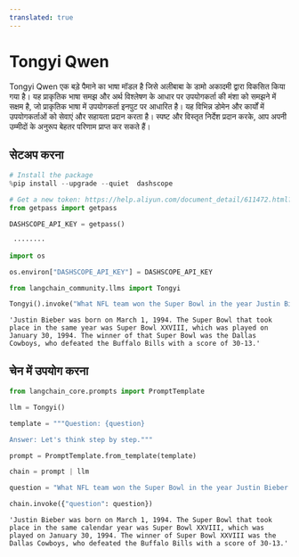 ```yaml
---
translated: true
---
```


# Tongyi Qwen

Tongyi Qwen एक बड़े पैमाने का भाषा मॉडल है जिसे अलीबाबा के डामो अकादमी द्वारा विकसित किया गया है। यह प्राकृतिक भाषा समझ और अर्थ विश्लेषण के आधार पर उपयोगकर्ता की मंशा को समझने में सक्षम है, जो प्राकृतिक भाषा में उपयोगकर्ता इनपुट पर आधारित है। यह विभिन्न डोमेन और कार्यों में उपयोगकर्ताओं को सेवाएं और सहायता प्रदान करता है। स्पष्ट और विस्तृत निर्देश प्रदान करके, आप अपनी उम्मीदों के अनुरूप बेहतर परिणाम प्राप्त कर सकते हैं।

## सेटअप करना

```python
# Install the package
%pip install --upgrade --quiet  dashscope
```

```python
# Get a new token: https://help.aliyun.com/document_detail/611472.html?spm=a2c4g.2399481.0.0
from getpass import getpass

DASHSCOPE_API_KEY = getpass()
```

```output
 ········
```

```python
import os

os.environ["DASHSCOPE_API_KEY"] = DASHSCOPE_API_KEY
```

```python
from langchain_community.llms import Tongyi
```

```python
Tongyi().invoke("What NFL team won the Super Bowl in the year Justin Bieber was born?")
```

```output
'Justin Bieber was born on March 1, 1994. The Super Bowl that took place in the same year was Super Bowl XXVIII, which was played on January 30, 1994. The winner of that Super Bowl was the Dallas Cowboys, who defeated the Buffalo Bills with a score of 30-13.'
```

## चेन में उपयोग करना

```python
from langchain_core.prompts import PromptTemplate
```

```python
llm = Tongyi()
```

```python
template = """Question: {question}

Answer: Let's think step by step."""

prompt = PromptTemplate.from_template(template)
```

```python
chain = prompt | llm
```

```python
question = "What NFL team won the Super Bowl in the year Justin Bieber was born?"

chain.invoke({"question": question})
```

```output
'Justin Bieber was born on March 1, 1994. The Super Bowl that took place in the same calendar year was Super Bowl XXVIII, which was played on January 30, 1994. The winner of Super Bowl XXVIII was the Dallas Cowboys, who defeated the Buffalo Bills with a score of 30-13.'
```
